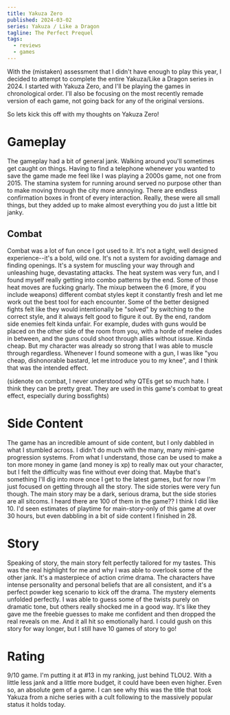 ```yaml
---
title: Yakuza Zero
published: 2024-03-02
series: Yakuza / Like a Dragon
tagline: The Perfect Prequel
tags:
  - reviews
  - games
---
```


With the (mistaken) assessment that I didn't have enough to play this year, I
decided to attempt to complete the entire Yakuza/Like a Dragon series in 2024. I
started with Yakuza Zero, and I'll be playing the games in chronological order.
I'll also be focusing on the most recently remade version of each game, not
going back for any of the original versions.

So lets kick this off with my thoughts on Yakuza Zero!

# Gameplay

The gameplay had a bit of general jank. Walking around you'll sometimes get
caught on things. Having to find a telephone whenever you wanted to save the
game made me feel like I was playing a 2000s game, not one from 2015. The
stamina system for running around served no purpose other than to make moving
through the city more annoying. There are endless confirmation boxes in front of
every interaction. Really, these were all small things, but they added up to
make almost everything you do just a little bit janky.

## Combat

Combat was a lot of fun once I got used to it. It's not a tight, well designed
experience--it's a bold, wild one. It's not a system for avoiding damage and
finding openings. It's a system for muscling your way through and unleashing
huge, devastating attacks. The heat system was very fun, and I found myself
really getting into combo patterns by the end. Some of those heat moves are
fucking gnarly. The mixup between the 6 (more, if you include weapons) different
combat styles kept it constantly fresh and let me work out the best tool for
each encounter. Some of the better designed fights felt like they would
intentionally be "solved" by switching to the correct style, and it always felt
good to figure it out. By the end, random side enemies felt kinda unfair. For
example, dudes with guns would be placed on the other side of the room from you,
with a horde of melee dudes in between, and the guns could shoot through allies
without issue. Kinda cheap. But my character was already so strong that I was
able to muscle through regardless. Whenever I found someone with a gun, I was
like "you cheap, dishonorable bastard, let me introduce you to my knee", and I
think that was the intended effect.

(sidenote on combat, I never understood why QTEs get so much hate. I think they
can be pretty great. They are used in this game's combat to great effect,
especially during bossfights)

# Side Content

The game has an incredible amount of side content, but I only dabbled in what I
stumbled across. I didn't do much with the many, many mini-game progression
systems. From what I understand, those can be used to make a ton more money in
game (and money is xp) to really max out your character, but I felt the
difficulty was fine without ever doing that. Maybe that's something I'll dig
into more once I get to the latest games, but for now I'm just focused on
getting through all the story. The side stories were very fun though. The main
story may be a dark, serious drama, but the side stories are all sitcoms. I
heard there are 100 of them in the game?? I think I did like 10. I'd seen
estimates of playtime for main-story-only of this game at over 30 hours, but
even dabbling in a bit of side content I finished in 28.

# Story

Speaking of story, the main story felt perfectly tailored for my tastes. This
was the real highlight for me and why I was able to overlook some of the other
jank. It's a masterpiece of action crime drama. The characters have intense
personality and personal beliefs that are all consistent, and it's a perfect
powder keg scenario to kick off the drama. The mystery elements unfolded
perfectly. I was able to guess some of the twists purely on dramatic tone, but
others really shocked me in a good way. It's like they gave me the freebie
guesses to make me confident and then dropped the real reveals on me. And it all
hit so emotionally hard. I could gush on this story for way longer, but I still
have 10 games of story to go!

# Rating

9/10 game. I'm putting it at #13 in my ranking, just behind TLOU2. With a little
less jank and a little more budget, it could have been even higher. Even so, an
absolute gem of a game. I can see why this was the title that took Yakuza from a
niche series with a cult following to the massively popular status it holds
today.
